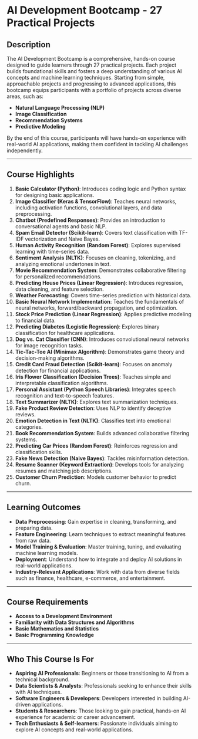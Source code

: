 # AI Development Bootcamp - 27 Practical Projects

## Description
The AI Development Bootcamp is a comprehensive, hands-on course designed to guide learners through 27 practical projects. Each project builds foundational skills and fosters a deep understanding of various AI concepts and machine learning techniques. Starting from simple, approachable projects and progressing to advanced applications, this bootcamp equips participants with a portfolio of projects across diverse areas, such as:

- **Natural Language Processing (NLP)**
- **Image Classification**
- **Recommendation Systems**
- **Predictive Modeling**

By the end of this course, participants will have hands-on experience with real-world AI applications, making them confident in tackling AI challenges independently.

---

## Course Highlights

1. **Basic Calculator (Python)**: Introduces coding logic and Python syntax for designing basic applications.
2. **Image Classifier (Keras & TensorFlow)**: Teaches neural networks, including activation functions, convolutional layers, and data preprocessing.
3. **Chatbot (Predefined Responses)**: Provides an introduction to conversational agents and basic NLP.
4. **Spam Email Detector (Scikit-learn)**: Covers text classification with TF-IDF vectorization and Naive Bayes.
5. **Human Activity Recognition (Random Forest)**: Explores supervised learning with time-series data.
6. **Sentiment Analysis (NLTK)**: Focuses on cleaning, tokenizing, and analyzing emotional undertones in text.
7. **Movie Recommendation System**: Demonstrates collaborative filtering for personalized recommendations.
8. **Predicting House Prices (Linear Regression)**: Introduces regression, data cleaning, and feature selection.
9. **Weather Forecasting**: Covers time-series prediction with historical data.
10. **Basic Neural Network Implementation**: Teaches the fundamentals of neural networks, forward/backward propagation, and optimization.
11. **Stock Price Prediction (Linear Regression)**: Applies predictive modeling to financial data.
12. **Predicting Diabetes (Logistic Regression)**: Explores binary classification for healthcare applications.
13. **Dog vs. Cat Classifier (CNN)**: Introduces convolutional neural networks for image recognition tasks.
14. **Tic-Tac-Toe AI (Minimax Algorithm)**: Demonstrates game theory and decision-making algorithms.
15. **Credit Card Fraud Detection (Scikit-learn)**: Focuses on anomaly detection for financial applications.
16. **Iris Flower Classification (Decision Trees)**: Teaches simple and interpretable classification algorithms.
17. **Personal Assistant (Python Speech Libraries)**: Integrates speech recognition and text-to-speech features.
18. **Text Summarizer (NLTK)**: Explores text summarization techniques.
19. **Fake Product Review Detection**: Uses NLP to identify deceptive reviews.
20. **Emotion Detection in Text (NLTK)**: Classifies text into emotional categories.
21. **Book Recommendation System**: Builds advanced collaborative filtering systems.
22. **Predicting Car Prices (Random Forest)**: Reinforces regression and classification skills.
23. **Fake News Detection (Naive Bayes)**: Tackles misinformation detection.
24. **Resume Scanner (Keyword Extraction)**: Develops tools for analyzing resumes and matching job descriptions.
25. **Customer Churn Prediction**: Models customer behavior to predict churn.

---

## Learning Outcomes
- **Data Preprocessing**: Gain expertise in cleaning, transforming, and preparing data.
- **Feature Engineering**: Learn techniques to extract meaningful features from raw data.
- **Model Training & Evaluation**: Master training, tuning, and evaluating machine learning models.
- **Deployment**: Understand how to integrate and deploy AI solutions in real-world applications.
- **Industry-Relevant Applications**: Work with data from diverse fields such as finance, healthcare, e-commerce, and entertainment.

---

## Course Requirements
- **Access to a Development Environment**
- **Familiarity with Data Structures and Algorithms**
- **Basic Mathematics and Statistics**
- **Basic Programming Knowledge**

---

## Who This Course Is For
- **Aspiring AI Professionals**: Beginners or those transitioning to AI from a technical background.
- **Data Scientists & Analysts**: Professionals seeking to enhance their skills with AI techniques.
- **Software Engineers & Developers**: Developers interested in building AI-driven applications.
- **Students & Researchers**: Those looking to gain practical, hands-on AI experience for academic or career advancement.
- **Tech Enthusiasts & Self-learners**: Passionate individuals aiming to explore AI concepts and real-world applications.
